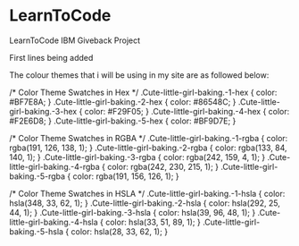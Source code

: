 # LearnToCode
LearnToCode IBM Giveback Project

First lines being added

The colour themes that i will be using in my site are as followed below: 

/* Color Theme Swatches in Hex */
.Cute-little-girl-baking.-1-hex { color: #BF7E8A; }
.Cute-little-girl-baking.-2-hex { color: #86548C; }
.Cute-little-girl-baking.-3-hex { color: #F29F05; }
.Cute-little-girl-baking.-4-hex { color: #F2E6D8; }
.Cute-little-girl-baking.-5-hex { color: #BF9D7E; }

/* Color Theme Swatches in RGBA */
.Cute-little-girl-baking.-1-rgba { color: rgba(191, 126, 138, 1); }
.Cute-little-girl-baking.-2-rgba { color: rgba(133, 84, 140, 1); }
.Cute-little-girl-baking.-3-rgba { color: rgba(242, 159, 4, 1); }
.Cute-little-girl-baking.-4-rgba { color: rgba(242, 230, 215, 1); }
.Cute-little-girl-baking.-5-rgba { color: rgba(191, 156, 126, 1); }

/* Color Theme Swatches in HSLA */
.Cute-little-girl-baking.-1-hsla { color: hsla(348, 33, 62, 1); }
.Cute-little-girl-baking.-2-hsla { color: hsla(292, 25, 44, 1); }
.Cute-little-girl-baking.-3-hsla { color: hsla(39, 96, 48, 1); }
.Cute-little-girl-baking.-4-hsla { color: hsla(33, 51, 89, 1); }
.Cute-little-girl-baking.-5-hsla { color: hsla(28, 33, 62, 1); }